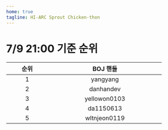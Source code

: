 ```yaml
---
home: true
tagline: HI-ARC Sprout Chicken-thon
---
```


# 7/9 21:00 기준 순위

<div class="center">

| <span style="display: inline-block; width:10vw">순위</span> | <span style="display: inline-block; width:30vw">BOJ 핸들</span> |
|:---:|:-------:|
| 1 | yangyang |
| 2 | danhandev |
| 3 | yellowon0103 |
| 4 | da1150613 |
| 5 | wltnjeon0119 |

</div>
